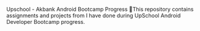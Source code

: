 Upschool - Akbank Android Bootcamp Progress 
🌷This repository contains assignments and projects from I have done during UpSchool Android Developer Bootcamp progress.

